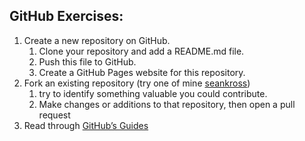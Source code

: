 ## GitHub Exercises:
1. Create a new repository on GitHub.
      1. Clone your repository and add a README.md file.
      1. Push this file to GitHub.
      1. Create a GitHub Pages website for this repository.
1. Fork an existing repository (try one of mine [seankross](https://github.com/seankross))
      1. try to identify something valuable you could contribute.
      1. Make changes or additions to that repository, then open a pull request
1. Read through [GitHub’s Guides](https://www.google.com/search?q=Read+through+GitHub%E2%80%99s+Guides&oq=Read+through+GitHub%E2%80%99s+Guides&aqs=chrome..69i57&sourceid=chrome&ie=UTF-8) 
